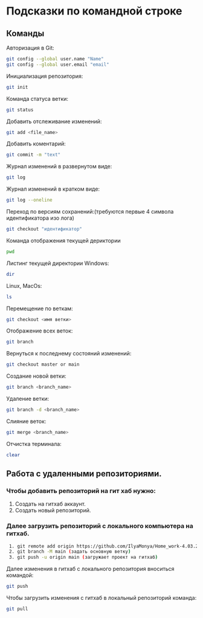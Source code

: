 # Подсказки по командной строке

## Команды

Авторизация в Git:
```sh
git config --global user.name "Name"
git config --global user.email "email"
```

Инициализация репозитория:
```sh
git init
```

Команда статуса ветки:
```sh
git status
```

Добавить отслеживание изменений:
```sh
git add <file_name>
```

Добавить коментарий:
```sh
git commit -m "text"
```
Журнал изменений в развернутом виде:
```sh
git log
```

Журнал изменений в кратком виде:
```sh
git log --oneline
```

Переход по версиям сохранений:(требуются первые 4 символа идентификатора изо лога)
```sh
git checkout "идентификатор"
```

Команда отображения текущей дериктории
```sh
pwd
```

Листинг текущей директории 
Windows:
```sh
dir
```
Linux, MacOs:
```sh
ls
```

Перемещение по веткам:
```sh
git checkout <имя ветки>
```

Отображение всех веток:

```sh
git branch
```

Вернуться к последнему состояний изменений:
```sh
git checkout master or main
```

Создание новой ветки:
```sh
git branch <branch_name>
```

Удаление ветки:
```sh
git branch -d <branch_name>
```
Слияние веток:
```sh
git merge <branch_name>
```

Отчистка терминала:
```sh
clear
```

## Работа с удаленными репозиториями.

### Чтобы добавить репозиторий на гит хаб нужно:
 1. Создать на гитхаб аккаунт.
 2. Создать новый репозиторий.

### Далее загрузить репозиторий с локального компьютера на гитхаб.
```sh
 1. git remote add origin https://github.com/IlyaMonya/Home_work-4.03.24.git (ссылка на аккаунт)
 2. git branch -M main (задать основную ветку)
 3. git push -u origin main (загружает проект на гитхаб)
```

Далее изменения в гитхаб с локального репозитория вноситься командой:
```sh
git push
```

Чтобы загрузить изменения с гитхаб в локальный репозиторий команда:
```sh
git pull
```
